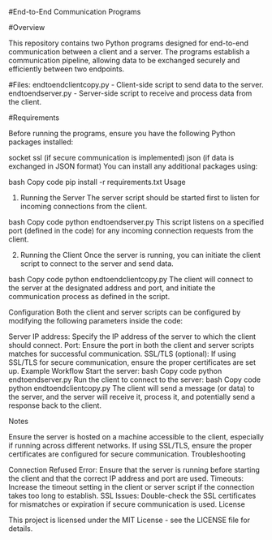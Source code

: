 #End-to-End Communication Programs

#Overview

This repository contains two Python programs designed for end-to-end communication between a client and a server. The programs establish a communication pipeline, allowing data to be exchanged securely and efficiently between two endpoints.

#Files:
endtoendclientcopy.py - Client-side script to send data to the server.
endtoendserver.py - Server-side script to receive and process data from the client.

#Requirements

Before running the programs, ensure you have the following Python packages installed:

socket
ssl (if secure communication is implemented)
json (if data is exchanged in JSON format)
You can install any additional packages using:

bash
Copy code
pip install -r requirements.txt
Usage

1. Running the Server
The server script should be started first to listen for incoming connections from the client.

bash
Copy code
python endtoendserver.py
This script listens on a specified port (defined in the code) for any incoming connection requests from the client.

2. Running the Client
Once the server is running, you can initiate the client script to connect to the server and send data.

bash
Copy code
python endtoendclientcopy.py
The client will connect to the server at the designated address and port, and initiate the communication process as defined in the script.

Configuration
Both the client and server scripts can be configured by modifying the following parameters inside the code:

Server IP address: Specify the IP address of the server to which the client should connect.
Port: Ensure the port in both the client and server scripts matches for successful communication.
SSL/TLS (optional): If using SSL/TLS for secure communication, ensure the proper certificates are set up.
Example Workflow
Start the server:
bash
Copy code
python endtoendserver.py
Run the client to connect to the server:
bash
Copy code
python endtoendclientcopy.py
The client will send a message (or data) to the server, and the server will receive it, process it, and potentially send a response back to the client.

Notes

Ensure the server is hosted on a machine accessible to the client, especially if running across different networks.
If using SSL/TLS, ensure the proper certificates are configured for secure communication.
Troubleshooting

Connection Refused Error: Ensure that the server is running before starting the client and that the correct IP address and port are used.
Timeouts: Increase the timeout setting in the client or server script if the connection takes too long to establish.
SSL Issues: Double-check the SSL certificates for mismatches or expiration if secure communication is used.
License

This project is licensed under the MIT License - see the LICENSE file for details.
